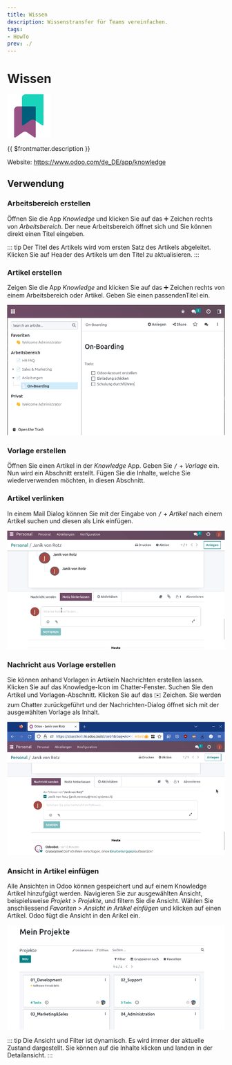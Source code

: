 ```yaml
---
title: Wissen
description: Wissenstransfer für Teams vereinfachen.
tags:
- HowTo
prev: ./
---
```

# Wissen
![icons_odoo_knowledge](attachments/icons_odoo_knowledge.png)

{{ $frontmatter.description }}

Website: <https://www.odoo.com/de_DE/app/knowledge>

## Verwendung

### Arbeitsbereich erstellen

Öffnen Sie die App *Knowledge* und klicken Sie auf das ➕ Zeichen rechts von *Arbeitsbereich*. Der neue Arbeitsbereich öffnet sich und Sie können direkt einen Titel eingeben.

::: tip
Der Titel des Artikels wird vom ersten Satz des Artikels abgeleitet. Klicken Sie auf Header des Artikels um den Titel zu aktualisieren.
:::

### Artikel erstellen

Zeigen Sie die App *Knowledge* and klicken Sie auf das ➕ Zeichen rechts von einem Arbeitsbereich oder Artikel. Geben Sie einen passendenTitel ein.

![](attachments/Knowledge%20Artikel.png)

### Vorlage erstellen

Öffnen Sie einen Artikel in der *Knowledge* App. Geben Sie <kbd>/</kbd> + *Vorlage* ein. Nun wird ein Abschnitt erstellt. Fügen Sie die Inhalte, welche Sie wiederverwenden möchten, in diesen Abschnitt.

### Artikel verlinken

In einem Mail Dialog können Sie mit der Eingabe von <kbd>/</kbd> + *Artikel* nach einem Artikel suchen und diesen als Link einfügen.

![Knowledge Artike-Link](attachments/Knowledge%20Artikel%20verlinken.gif)

### Nachricht aus Vorlage erstellen

Sie können anhand Vorlagen in Artikeln Nachrichten erstellen lassen. Klicken Sie auf das Knowledge-Icon im Chatter-Fenster. Suchen Sie den Artikel und Vorlagen-Abschnitt. Klicken Sie auf das ✉️ Zeichen. Sie werden zum Chatter zurückgeführt und der Nachrichten-Dialog öffnet sich mit der ausgewählten Vorlage als Inhalt.

![Knowledge Vorlage verschicken](attachments/Knowledge%20Vorlage%20verschicken.gif)

### Ansicht in Artikel einfügen

Alle Ansichten in Odoo können gespeichert und auf einem Knowledge Artikel hinzufgügt werden. Navigieren Sie zur ausgewählten Ansicht, beispielsweise *Projekt > Projekte*, und filtern Sie die Ansicht. Wählen Sie anschliessend *Favoriten > Ansicht in Artikel einfügen* und klicken auf einen Artikel. Odoo fügt die Ansicht in den Arikel ein.

![](attachments/Knowledge%20Meine%20Projekte%20Ansicht.png)

::: tip
Die Ansicht und Filter ist dynamisch. Es wird immer der aktuelle Zustand dargestellt. Sie können auf die Inhalte klicken und landen in der Detailansicht.
:::